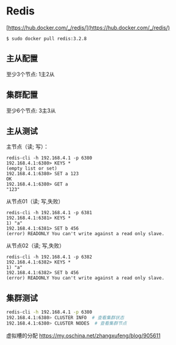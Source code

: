 # Redis

[https://hub.docker.com/_/redis/](https://hub.docker.com/_/redis/)

```
$ sudo docker pull redis:3.2.8
```

## 主从配置

至少3个节点: 1主2从

## 集群配置

至少6个节点: 3主3从


## 主从测试

主节点（读; 写）：
```
redis-cli -h 192.168.4.1 -p 6380
192.168.4.1:6380> KEYS *
(empty list or set)
192.168.4.1:6380> SET a 123
OK
192.168.4.1:6380> GET a
"123"
```

从节点01（读; 写,失败）
```
redis-cli -h 192.168.4.1 -p 6381
192.168.4.1:6381> KEYS *
1) "a"
192.168.4.1:6381> SET b 456
(error) READONLY You can't write against a read only slave.
```

从节点02（读; 写,失败）
```
redis-cli -h 192.168.4.1 -p 6382
192.168.4.1:6382> KEYS *
1) "a"
192.168.4.1:6382> SET b 456
(error) READONLY You can't write against a read only slave.
```


## 集群测试

```bash
redis-cli -h 192.168.4.1 -p 6380
192.168.4.1:6380> CLUSTER INFO  # 查看集群状态
192.168.4.1:6380> CLUSTER NODES  # 查看集群节点
```

虚拟槽的分配
https://my.oschina.net/zhangxufeng/blog/905611
